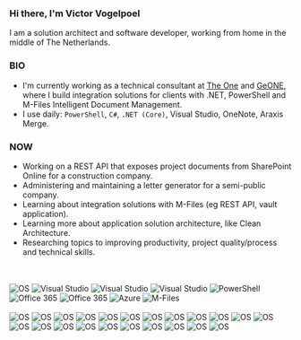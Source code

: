 ### Hi there, I'm Victor Vogelpoel

I am a solution architect and software developer, working from home in the middle of The Netherlands.



### BIO

- I'm currently working as a technical consultant at [The One](https://theone.nl) and [GeONE](https://geone.nl), where I build integration solutions for clients with .NET, PowerShell and M-Files Intelligent Document Management.
- I use daily: `PowerShell`, `C#`, `.NET (Core)`, Visual Studio, OneNote, Araxis Merge.


### NOW

- Working on a REST API that exposes project documents from SharePoint Online for a construction company.
- Administering and maintaining a letter generator for a semi-public company.
- Learning about integration solutions with M-Files (eg REST API, vault application).
- Learning more about application solution architecture, like Clean Architecture.
- Researching topics to improving productivity, project quality/process and technical skills.

<br/>
<br/>

<img alt="OS" src="https://img.shields.io/badge/OS-Windows-blue?style=for-the-badge&logo=Windows"/>
<img alt="Visual Studio" src="https://img.shields.io/badge/Tool-Visual%20Studio-blue?style=for-the-badge&icon=visualstudio"/>
<img alt="Visual Studio" src="https://img.shields.io/badge/Framework-.NET%20(Core)-blue?style=for-the-badge&icon=visualstudio"/>
<img alt="Visual Studio" src="https://img.shields.io/badge/Language-C%23-blue?style=for-the-badge&icon=visualstudio"/>
<img alt="PowerShell" src="https://img.shields.io/badge/Tool-PowerShell-blue?style=for-the-badge&logo=PowerShell&logocolor=white"/>
<img alt="Office 365" src="https://img.shields.io/badge/Tool-Github-blue?style=for-the-badge"/>
<img alt="Office 365" src="https://img.shields.io/badge/Tool-Office%20365-blue?style=for-the-badge"/>
<img alt="Azure" src="https://img.shields.io/badge/cloud-Azure-blue?style=for-the-badge"/>
<img alt="M-Files" src="https://img.shields.io/badge/product-M--Files-blue?style=for-the-badge"/>
<br/>
<br/>

<!-- Skill levels: Novice | Beginner | Competent | Proficient | Expert
     Novice:orange Intermediate:yellow Advanced:green
-->
<img alt="OS" src="https://img.shields.io/badge/Learning-Clean%20Code%20%26%20Clean%20Architecture-yellow?style=flat"/>
<img alt="OS" src="https://img.shields.io/badge/Learning-Principles%20%26%20Patterns-yellow?style=flat"/>
<img alt="OS" src="https://img.shields.io/badge/Learning-C%23%20nullable-yellow?style=flat"/>
<img alt="OS" src="https://img.shields.io/badge/Learning-async-yellow?style=flat"/>
<img alt="OS" src="https://img.shields.io/badge/Learning-.NET%205-yellow?style=flat"/>
<img alt="OS" src="https://img.shields.io/badge/Learning-Docker-yellow?style=flat"/>
<img alt="OS" src="https://img.shields.io/badge/Learning-Unit%20Testing-yellow?style=flat"/>
<img alt="OS" src="https://img.shields.io/badge/Learning-Azure-yellow?style=flat"/>
<img alt="OS" src="https://img.shields.io/badge/Learning-GitHub%20Actions-orange?style=flat"/>
<img alt="OS" src="https://img.shields.io/badge/Learning-Git-yellow?style=flat"/>
<img alt="OS" src="https://img.shields.io/badge/Learning-Git%20merge%20%26%20rebase-orange?style=flat"/>
<img alt="OS" src="https://img.shields.io/badge/Learning-Git%20commit%20message-yellow?style=flat"/>
<img alt="OS" src="https://img.shields.io/badge/Learning-Observability,%20metrics%20%26%20(fact)logging-yellow?style=flat"/>
<img alt="OS" src="https://img.shields.io/badge/Learning-Estimation-orange?style=flat"/>
<img alt="OS" src="https://img.shields.io/badge/Learning-Privacy%20%26%20GDPR-orange?style=flat"/>
<img alt="OS" src="https://img.shields.io/badge/Learning-Journalling%20%26%20researching-orange?style=flat"/>
<img alt="OS" src="https://img.shields.io/badge/Learning-M--Files%20integrations-orange?style=flat"/>
<img alt="OS" src="https://img.shields.io/badge/Learning-M--Files%20vault application-orange?style=flat"/>
<img alt="OS" src="https://img.shields.io/badge/Learning-How%20I%20work-yellow?style=flat"/>
<img alt="OS" src="https://img.shields.io/badge/Learning-Knowledge%20sharing-yellow?style=flat"/>
<img alt="OS" src="https://img.shields.io/badge/Learning-Parenting-green?style=flat"/>
<img alt="OS" src="https://img.shields.io/badge/Learning-Spouse-yellow?style=flat"/>
<br/>
<br/>






[website]: https://victorvogelpoel.nl
[twitter]: https://twitter.com/victorvogelpoel
[linkedin]: https://linkedin.com/in/victorvogelpoel

[visualstudio]: assets/visualstudio.svg

<!--
[blog]: https://dev.to/victorvogelpoel

-->



<!--
**victorvogelpoel/victorvogelpoel** is a ✨ _special_ ✨ repository because its `README.md` (this file) appears on your GitHub profile.

Here are some ideas to get you started:

- 🔭 I’m currently working on ...
- 🌱 I’m currently learning ...
- 👯 I’m looking to collaborate on ...
- 🤔 I’m looking for help with ...
- 💬 Ask me about ...
- 📫 How to reach me: ...
- 😄 Pronouns: ...
- ⚡ Fun fact: ...
-->